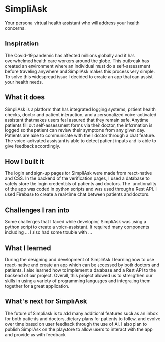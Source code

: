 # SimpliAsk

Your personal virtual health assistant who will address your health concerns. 

## Inspiration
The Covid-19 pandemic has affected millions globally and it has overwhelmed health care workers around the globe. This outbreak has created an environment where an individual must do a self-assessment before traveling anywhere and SimpliAsk makes this process very simple. To solve this widespread issue I decided to create an app that can assist your health needs. 

## What it does
SimpliAsk is a platform that has integrated logging systems, patient health checks, doctor and patient interaction, and a personalized voice-activated assistant that makes users feel assured that they remain safe. Anytime patients fill out self-assessment forms via their doctor, the information is logged so the patient can review their symptoms from any given day. Patients are able to communicate with their doctor through a chat feature. The voice-activated assistant is able to detect patient inputs and is able to give feedback accordingly. 

## How I built it
The login and sign-up pages for SimpliAsk were made from react-native and CSS. In the backend of the verification pages, I used a database to safely store the login credentials of patients and doctors. The functionality of the app was coded in python scripts and was used through a Rest API. I used Firebase to create a real-time chat between patients and doctors.  

## Challenges I ran into
Some challenges that I faced while developing SimpliAsk was using a python script to create a voice-assistant. It required many components including ... I also had some trouble with ...

## What I learned
During the designing and development of SimpliAsk I learning how to use react-native and create an app which can be accessed by both doctors and patients. I also learned how to implement a database and a Rest API to the backend of our project. Overall, this project allowed us to strengthen our skills in using a variety of programming languages and integrating them together for a great application.

## What's next for SimpliAsk
The future of Simpliask is to add many additional features such as an inbox for both patients and doctors, dietary plans for patients to follow, and evolve over time based on user feedback through the use of AI. I also plan to publish SimpliAsk on the playstore to allow users to interact with the app and provide us with feedback. 


